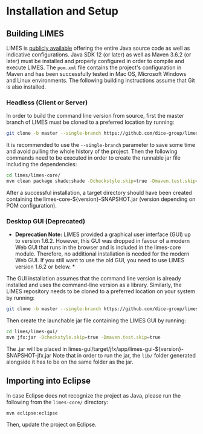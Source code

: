 # Installation and Setup

## Building LIMES

LIMES is [publicly available](https://github.com/dice-group/limes) 
offering the entire Java source code as well as indicative configurations.
Java SDK 12 (or later) as well as Maven 3.6.2 (or later) must be installed
and properly configured in order to compile and execute LIMES.
The `pom.xml` file contains the project's configuration in Maven and has been successfully
tested in Mac OS, Microsoft Windows and Linux environments.
The following building instructions assume that Git is also installed.


### Headless (Client or Server)

In order to build the command line version from source,
first the master branch of LIMES must be cloned to a preferred location
by running:
```bash
git clone -b master --single-branch https://github.com/dice-group/limes.git limes
```
It is recommended to use the `--single-branch` parameter to save some time and avoid pulling the
whole history of the project.
Then the following commands need to be executed in order to create the
runnable jar file including the dependencies: 
```bash
cd limes/limes-core/
mvn clean package shade:shade -Dcheckstyle.skip=true -Dmaven.test.skip=true
```
After a successful installation, a target directory should have been created containing the
limes-core-${version}-SNAPSHOT.jar (version depending on POM configuration).

### Desktop GUI (Deprecated)

* **Deprecation Note:** LIMES provided a graphical user interface (GUI) up to version 1.6.2. However,
this GUI was dropped in favour of a modern Web GUI that runs in the browser and is included in
the limes-core module. Therefore, no additional installation is needed for the modern Web GUI.
If you still want to use the old GUI, you need to use LIMES version 1.6.2 or below. *

The GUI installation assumes that the command line version is already
installed and uses the command-line version as a library.
Similarly, the LIMES repository needs to be cloned to a preferred location on
your system by running:
```bash
git clone -b master --single-branch https://github.com/dice-group/limes.git limes
```
Then create the launchable jar file containing the LIMES GUI by running:
```bash
cd limes/limes-gui/
mvn jfx:jar -Dcheckstyle.skip=true -Dmaven.test.skip=true
```

The .jar will be placed in limes-gui/target/jfx/app/limes-gui-${version}-SNAPSHOT-jfx.jar
Note that in order to run the jar, the `lib/` folder generated alongside it has to be on the same folder
as the jar.

## Importing into Eclipse

In case Eclipse does not recognize the project as Java, please run the following from the `limes-core/` directory:
```
mvn eclipse:eclipse
```
Then, update the project on Eclipse.
